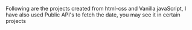 Following are the projects created from html-css and Vanilla javaScript, I have also used Public API's to fetch the date, you may see it in certain projects
